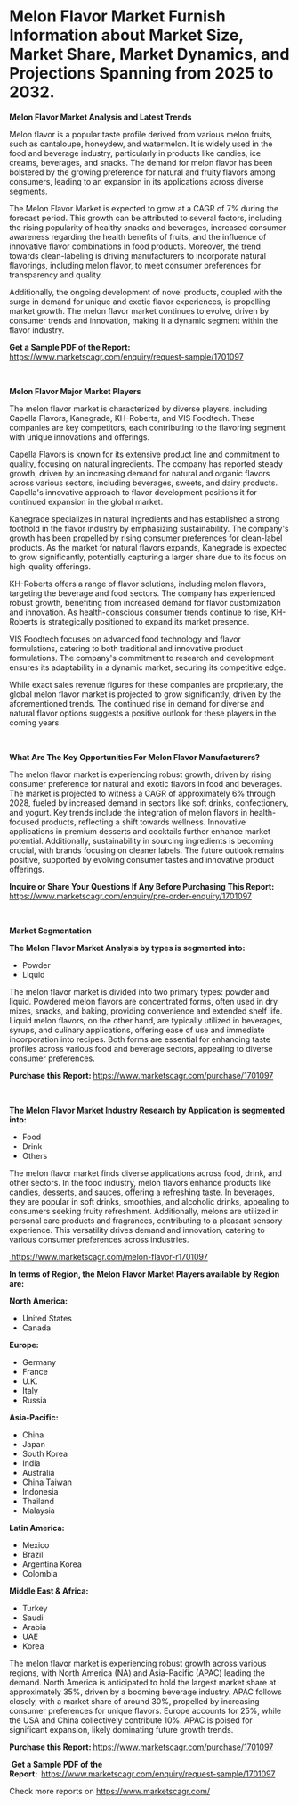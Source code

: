 <p><h1>Melon Flavor Market Furnish Information about Market Size, Market Share, Market Dynamics, and Projections Spanning from 2025 to 2032.</h1></p><p><strong>Melon Flavor Market Analysis and Latest Trends</strong></p>
<p><p>Melon flavor is a popular taste profile derived from various melon fruits, such as cantaloupe, honeydew, and watermelon. It is widely used in the food and beverage industry, particularly in products like candies, ice creams, beverages, and snacks. The demand for melon flavor has been bolstered by the growing preference for natural and fruity flavors among consumers, leading to an expansion in its applications across diverse segments.</p><p>The Melon Flavor Market is expected to grow at a CAGR of 7% during the forecast period. This growth can be attributed to several factors, including the rising popularity of healthy snacks and beverages, increased consumer awareness regarding the health benefits of fruits, and the influence of innovative flavor combinations in food products. Moreover, the trend towards clean-labeling is driving manufacturers to incorporate natural flavorings, including melon flavor, to meet consumer preferences for transparency and quality.</p><p>Additionally, the ongoing development of novel products, coupled with the surge in demand for unique and exotic flavor experiences, is propelling market growth. The melon flavor market continues to evolve, driven by consumer trends and innovation, making it a dynamic segment within the flavor industry.</p></p>
<p><strong>Get a Sample PDF of the Report:&nbsp;</strong> <a href="https://www.marketscagr.com/enquiry/request-sample/1701097?utm_campaign=3189&utm_medium=2&utm_source=Github&utm_content=ia&utm_term=27032025&utm_id=melon-flavor">https://www.marketscagr.com/enquiry/request-sample/1701097</a></p>
<p>&nbsp;</p>
<p><strong>Melon Flavor Major Market Players</strong></p>
<p><p>The melon flavor market is characterized by diverse players, including Capella Flavors, Kanegrade, KH-Roberts, and VIS Foodtech. These companies are key competitors, each contributing to the flavoring segment with unique innovations and offerings.</p><p>Capella Flavors is known for its extensive product line and commitment to quality, focusing on natural ingredients. The company has reported steady growth, driven by an increasing demand for natural and organic flavors across various sectors, including beverages, sweets, and dairy products. Capella's innovative approach to flavor development positions it for continued expansion in the global market.</p><p>Kanegrade specializes in natural ingredients and has established a strong foothold in the flavor industry by emphasizing sustainability. The company's growth has been propelled by rising consumer preferences for clean-label products. As the market for natural flavors expands, Kanegrade is expected to grow significantly, potentially capturing a larger share due to its focus on high-quality offerings.</p><p>KH-Roberts offers a range of flavor solutions, including melon flavors, targeting the beverage and food sectors. The company has experienced robust growth, benefiting from increased demand for flavor customization and innovation. As health-conscious consumer trends continue to rise, KH-Roberts is strategically positioned to expand its market presence.</p><p>VIS Foodtech focuses on advanced food technology and flavor formulations, catering to both traditional and innovative product formulations. The company's commitment to research and development ensures its adaptability in a dynamic market, securing its competitive edge.</p><p>While exact sales revenue figures for these companies are proprietary, the global melon flavor market is projected to grow significantly, driven by the aforementioned trends. The continued rise in demand for diverse and natural flavor options suggests a positive outlook for these players in the coming years.</p></p>
<p>&nbsp;</p>
<p><strong>What Are The Key Opportunities For Melon Flavor Manufacturers?</strong></p>
<p><p>The melon flavor market is experiencing robust growth, driven by rising consumer preference for natural and exotic flavors in food and beverages. The market is projected to witness a CAGR of approximately 6% through 2028, fueled by increased demand in sectors like soft drinks, confectionery, and yogurt. Key trends include the integration of melon flavors in health-focused products, reflecting a shift towards wellness. Innovative applications in premium desserts and cocktails further enhance market potential. Additionally, sustainability in sourcing ingredients is becoming crucial, with brands focusing on cleaner labels. The future outlook remains positive, supported by evolving consumer tastes and innovative product offerings.</p></p>
<p><strong>Inquire or Share Your Questions If Any Before Purchasing This Report:</strong> <a href="https://www.marketscagr.com/enquiry/pre-order-enquiry/1701097?utm_campaign=3189&utm_medium=2&utm_source=Github&utm_content=ia&utm_term=27032025&utm_id=melon-flavor">https://www.marketscagr.com/enquiry/pre-order-enquiry/1701097</a></p>
<p>&nbsp;</p>
<p><strong>Market Segmentation</strong></p>
<p><strong>The Melon Flavor Market Analysis by types is segmented into:</strong></p>
<p><ul><li>Powder</li><li>Liquid</li></ul></p>
<p><p>The melon flavor market is divided into two primary types: powder and liquid. Powdered melon flavors are concentrated forms, often used in dry mixes, snacks, and baking, providing convenience and extended shelf life. Liquid melon flavors, on the other hand, are typically utilized in beverages, syrups, and culinary applications, offering ease of use and immediate incorporation into recipes. Both forms are essential for enhancing taste profiles across various food and beverage sectors, appealing to diverse consumer preferences.</p></p>
<p><strong>Purchase this Report:&nbsp;</strong><a href="https://www.marketscagr.com/purchase/1701097?utm_campaign=3189&utm_medium=2&utm_source=Github&utm_content=ia&utm_term=27032025&utm_id=melon-flavor">https://www.marketscagr.com/purchase/1701097</a></p>
<p>&nbsp;</p>
<p><strong>The Melon Flavor Market Industry Research by Application is segmented into:</strong></p>
<p><ul><li>Food</li><li>Drink</li><li>Others</li></ul></p>
<p><p>The melon flavor market finds diverse applications across food, drink, and other sectors. In the food industry, melon flavors enhance products like candies, desserts, and sauces, offering a refreshing taste. In beverages, they are popular in soft drinks, smoothies, and alcoholic drinks, appealing to consumers seeking fruity refreshment. Additionally, melons are utilized in personal care products and fragrances, contributing to a pleasant sensory experience. This versatility drives demand and innovation, catering to various consumer preferences across industries.</p></p>
<p><a href="https://www.marketscagr.com/melon-flavor-r1701097?utm_campaign=3189&utm_medium=2&utm_source=Github&utm_content=ia&utm_term=27032025&utm_id=melon-flavor">&nbsp;https://www.marketscagr.com/melon-flavor-r1701097</a></p>
<p><strong>In terms of Region, the Melon Flavor Market Players available by Region are:</strong></p>
<p>
    <p> <strong> North America: </strong>
        <ul>
            <li>United States</li>
            <li>Canada</li>
        </ul>
        </p> 
    <p> <strong> Europe: </strong>
        <ul>
            <li>Germany</li>
            <li>France</li>
            <li>U.K.</li>
            <li>Italy</li>
            <li>Russia</li>
        </ul>
        </p> 
    <p> <strong> Asia-Pacific: </strong>
        <ul>
            <li>China</li>
            <li>Japan</li>
            <li>South Korea</li>
            <li>India</li>
            <li>Australia</li>
            <li>China Taiwan</li>
            <li>Indonesia</li>
            <li>Thailand</li>
            <li>Malaysia</li>
        </ul>
        </p> 
    <p> <strong> Latin America: </strong>
        <ul>
            <li>Mexico</li>
            <li>Brazil</li>
            <li>Argentina Korea</li>
            <li>Colombia</li>
        </ul>
        </p> 
    <p> <strong> Middle East & Africa: </strong>
        <ul>
            <li>Turkey</li>
            <li>Saudi</li>
            <li>Arabia</li>
            <li>UAE</li>
            <li>Korea</li>
        </ul>
    </p>
    </p>
<p><p>The melon flavor market is experiencing robust growth across various regions, with North America (NA) and Asia-Pacific (APAC) leading the demand. North America is anticipated to hold the largest market share at approximately 35%, driven by a booming beverage industry. APAC follows closely, with a market share of around 30%, propelled by increasing consumer preferences for unique flavors. Europe accounts for 25%, while the USA and China collectively contribute 10%. APAC is poised for significant expansion, likely dominating future growth trends.</p></p>
<p><strong>Purchase this Report: </strong><a href="https://www.marketscagr.com/purchase/1701097?utm_campaign=3189&utm_medium=2&utm_source=Github&utm_content=ia&utm_term=27032025&utm_id=melon-flavor">https://www.marketscagr.com/purchase/1701097</a></p>
<p>&nbsp;<strong>Get a Sample PDF of the Report:&nbsp;&nbsp;</strong><a href="https://www.marketscagr.com/enquiry/request-sample/1701097?utm_campaign=3189&utm_medium=2&utm_source=Github&utm_content=ia&utm_term=27032025&utm_id=melon-flavor">https://www.marketscagr.com/enquiry/request-sample/1701097</a></p>
<p><strong></strong></p>
<p>Check more reports on <a href="https://www.marketscagr.com/?utm_campaign=3189&utm_medium=2&utm_source=Github&utm_content=ia&utm_term=27032025&utm_id=melon-flavor">https://www.marketscagr.com/</a></p>
